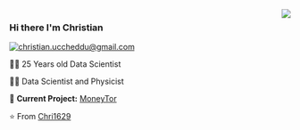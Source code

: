 <img align='right' src="https://github-readme-stats.vercel.app/api?username=Chri1629&show_icons=true">

### Hi there I'm Christian

[![christian.uccheddu@gmail.com](https://img.shields.io/static/v1?label=christian.uccheddu@gmail.com&message=%20&color=red&logo=gmail&style=flat-square&logoColor=white)](mailto:christian.uccheddu@gmail.com)

👨‍💻 25 Years old Data Scientist

👨‍🎓 Data Scientist and Physicist

🚧 **Current Project:** [MoneyTor](https://github.com/MarcoP9/money_bot)

⭐️ From [Chri1629](https://github.com/Chri1629)

